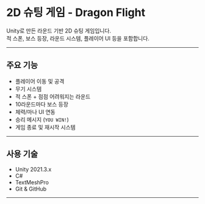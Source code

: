 # 2D 슈팅 게임 - Dragon Flight

Unity로 만든 라운드 기반 2D 슈팅 게임입니다.  
적 스폰, 보스 등장, 라운드 시스템, 플레이어 UI 등을 포함합니다.

---

## 주요 기능

- 플레이어 이동 및 공격
- 무기 시스템
- 적 스폰 + 점점 어려워지는 라운드
- 10라운드마다 보스 등장
- 체력/마나 UI 연동
- 승리 메시지 (`YOU WIN!`)
- 게임 종료 및 재시작 시스템

---

##  사용 기술

- Unity 2021.3.x
- C#
- TextMeshPro
- Git & GitHub

---



